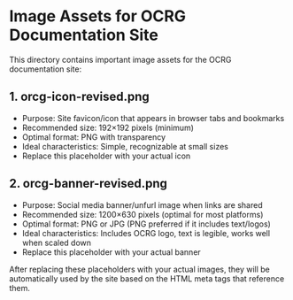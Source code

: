 # Image Assets for OCRG Documentation Site

This directory contains important image assets for the OCRG documentation site:

## 1. orcg-icon-revised.png
- Purpose: Site favicon/icon that appears in browser tabs and bookmarks
- Recommended size: 192×192 pixels (minimum)
- Optimal format: PNG with transparency
- Ideal characteristics: Simple, recognizable at small sizes
- Replace this placeholder with your actual icon

## 2. orcg-banner-revised.png
- Purpose: Social media banner/unfurl image when links are shared
- Recommended size: 1200×630 pixels (optimal for most platforms)
- Optimal format: PNG or JPG (PNG preferred if it includes text/logos)
- Ideal characteristics: Includes OCRG logo, text is legible, works well when scaled down
- Replace this placeholder with your actual banner

After replacing these placeholders with your actual images, they will be automatically used by the site based on the HTML meta tags that reference them. 